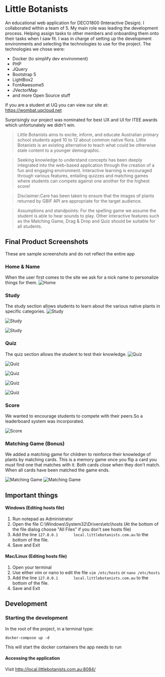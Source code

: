 # Little Botanists

An educational web application for DECO1800 (Interactive Design). I collaborated within a team of 5. My main role was leading the development process.
Helping assign tasks to other members and onboarding them onto their tasks when I saw fit. I was in charge of setting up the development environments and selecting the technologies to use for the project.
The technologies we chose were:
* Docker (to simplify dev environment)
* PHP
* JQuery
* Bootstrap 5
* LightBox2
* FontAwesome5
* JVectorMap
* and more Open Source stuff

If you are a student at UQ you can view our site at: https://wombat.uqcloud.net

Surprisingly our project was nominated for best UX and UI for ITEE awards which unfortunately we didn't win.

> Little Botanists aims to excite, inform, and educate Australian primary school students aged 10 to 12 about common native flora. Little Botanists is an existing alternative to teach what could be otherwise stale content to a younger demographic.

> Seeking knowledge to understand concepts has been deeply integrated into the web-based application through the creation of a fun and engaging environment. Interactive learning is encouraged through various features, entailing quizzes and matching games where students can compete against one another for the highest score!

> Disclaimer:Care has been taken to ensure that the images of plants returned by GBIF API are appropriate for the target audience.

> Assumptions and standpoints: For the spelling game we assume the student is able to hear sounds to play. Other interactive features such as the Matching Game, Drag & Drop and Quiz should be suitable for all students.
## Final Product Screenshots
These are sample screenshots and do not reflect the entire app
### Home & Name
When the user first comes to the site we ask for a nick name to personalize things for them.
![Home](screenshots/name-home.gif)

### Study
The study section allows students to learn about the various native plants in specific categories.
![Study](screenshots/study1.gif)

![Study](screenshots/study2.gif)

![Study](screenshots/study3.gif)


### Quiz
The quiz section allows the student to test their knowledge.
![Quiz](screenshots/quiz1.gif)

![Quiz](screenshots/quiz2.gif)

![Quiz](screenshots/quiz3.gif)

![Quiz](screenshots/quiz4.gif)

![Quiz](screenshots/quiz5.gif)

### Score
We wanted to encourage students to compete with their peers.So a leaderboard system was incorporated.

![Score](screenshots/score.gif)

### Matching Game (Bonus)
We added a matching game for children to reinforce their knowledge of plants by matching cards.
This is a memory game once you flip a card you must find one that matches with it. Both cards close when they don't match. When all cards have been matched the game ends.

![Matching Game](screenshots/mg.gif)
![Matching Game](screenshots/mg1.gif)

## Important things

#### Windows (Editing hosts file)


1. Run notepad as Administrator
2. Open the file C:\Windows\System32\Drivers\etc\hosts (At the bottom of the file dialog choose "All Files" if you don't see hosts file)
3. Add the line `127.0.0.1       local.littlebotanists.com.au` to the bottom of the file.
4. Save and Exit

#### Mac/Linux (Editing hosts file)

1. Open your terminal
2. Use either vim or nano to edit the file `vim /etc/hosts` or `nano /etc/hosts`
3. Add the line `127.0.0.1       local.littlebotanists.com.au` to the bottom of the file.
4. Save and Exit
## Development

### Starting the development
In the root of the project, in a terminal type:

`docker-compose up -d`

This will start the docker containers the app needs to run

#### Accessing the application

Visit http://local.littlebotanists.com.au:8084/

